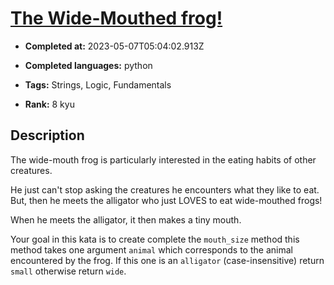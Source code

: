 # [The Wide-Mouthed frog! ](https://www.codewars.com/kata/57ec8bd8f670e9a47a000f89)

- **Completed at:** 2023-05-07T05:04:02.913Z

- **Completed languages:** python

- **Tags:** Strings, Logic, Fundamentals

- **Rank:** 8 kyu

## Description

The wide-mouth frog is particularly interested in the eating habits of other creatures.

He just can't stop asking the creatures he encounters what they like to eat. But, then he meets the alligator who just LOVES to eat wide-mouthed frogs!

When he meets the alligator, it then makes a tiny mouth.

Your goal in this kata is to create complete the `mouth_size` method this method takes one argument `animal` which corresponds to the animal encountered by the frog. If this one is an `alligator` (case-insensitive) return `small` otherwise return `wide`.